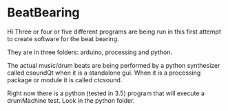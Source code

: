 # BeatBearing
Hi 
Three or four or five different programs are being run in this first attempt to create software for the beat bearing.

They are in three folders: arduino, processing and python.

The actual music/drum beats are being performed by a python synthesizer called csoundQt when it is a standalone gui. When it is a processing package or module it is called ctcsound. 

Right now there is a python (tested in 3.5) program that will execute a drumMachine test. Look in the python folder.

